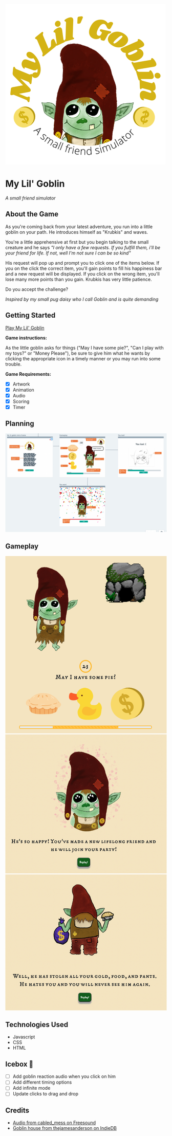 ![logo](https://github.com/smichaelonline/My-lil-goblin/blob/main/assets/logo.png)

# My Lil' Goblin
*A small friend simulator*

## About the Game 
As you're coming back from your latest adventure, you run into a little goblin on your path. He introduces himself as "Krubkis" and waves.

You're a little apprehensive at first but you begin talking to the small creature and he says *"I only have a few requests. If you fulfill them, i'll be your friend for life. If not, well I'm not sure I can be so kind"*

His request will pop up and prompt you to click one of the items below. If you on the click the correct item, you'll gain points to fill his happiness bar and a new request will be displayed. If you click on the wrong item, you'll lose many more points than you gain. Krubkis has very little patience.

Do you accept the challenge?

*Inspired by my small pug daisy who I call Goblin and is quite demanding* 

## Getting Started 
[Play My Lil' Goblin](https://my-lil-goblin.netlify.app/)

**Game instructions:**

As the little goblin asks for things ("May I have some pie?", "Can I play with my toys?" or "Money Please"), be sure to give him what he wants by clicking the appropriate icon in a timely manner or you may run into some trouble. 

**Game Requirements:**
- [x] Artwork 
- [x] Animation 
- [x] Audio
- [x] Scoring
- [x] Timer

## Planning
![Planning-image](https://github.com/smichaelonline/My-lil-goblin/blob/main/screen-shots/planning.png)

## Gameplay
![in-game](https://github.com/smichaelonline/My-lil-goblin/blob/main/screen-shots/gameplay.png)
![win-screen](https://github.com/smichaelonline/My-lil-goblin/blob/main/screen-shots/Win-screen.png)
![lose-screen](https://github.com/smichaelonline/My-lil-goblin/blob/main/screen-shots/lose-screen.png)

## Technologies Used 
- Javascript
- CSS
- HTML 

## Icebox 🧊
- [ ] Add goblin reaction audio when you click on him 
- [ ] Add different timing options 
- [ ] Add infinite mode 
- [ ] Update clicks to drag and drop  

## Credits
- [Audio from cabled_mess on Freesound](https://freesound.org/people/cabled_mess/sounds/335361/)
- [Goblin house from thejamesanderson on IndieDB](https://www.indiedb.com/news/adventure-craft-blog-56-goblin-camp-renovation-bosses-and-new-armor)


